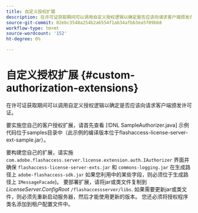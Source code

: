 ```yaml
---
title: 自定义授权扩展
description: 在许可证获取期间可以调用自定义授权逻辑以确定是否应该向请求客户端颁发许可证。
source-git-commit: 02ebc3548a254b2a6554f1ab34afbb3ea5f09bb8
workflow-type: tm+mt
source-wordcount: '152'
ht-degree: 0%

---
```


# 自定义授权扩展 {#custom-authorization-extensions}

在许可证获取期间可以调用自定义授权逻辑以确定是否应该向请求客户端颁发许可证。

要实施您自己的客户授权扩展，请首先查看 [!DNL SampleAuthorizer.java] 示例代码位于samples目录中（此示例的编译版本位于flashaccess-license-server-ext-sample.jar）。

要构建您自己的扩展，请实施 `com.adobe.flashaccess.server.license.extension.auth.IAuthorizer` 界面并确保 `flashaccess-license-server-exts.jar` 和 `commons-logging.jar` 在生成路径上 `adobe-flashaccess-sdk.jar` 如果您利用中的某些字段，则必须位于生成路径上 `IMessageFacade`)。 要部署扩展，请将jar或类文件复制到 *LicenseServer.ConfigRoot* `/flashaccessserver/libs`. 如果需要更新jar或类文件，则必须先重新启动服务器，然后才能使用更新的版本。 您还必须将授权程序类名添加到租户配置文件中。
